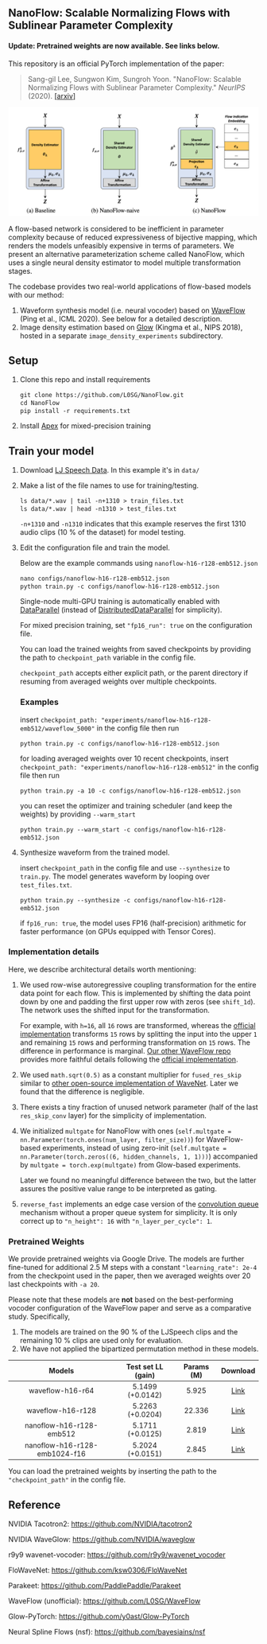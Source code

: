 ## NanoFlow: Scalable Normalizing Flows with Sublinear Parameter Complexity

#### Update: Pretrained weights are now available. See links below.

This repository is an official PyTorch implementation of the paper:
 
> Sang-gil Lee, Sungwon Kim, Sungroh Yoon. "NanoFlow: Scalable Normalizing Flows with Sublinear Parameter Complexity." _NeurIPS_ (2020).
>[[arxiv]](https://arxiv.org/abs/2006.06280)
>

![figure_1](pics/figure_1.png "figure_1")

A flow-based network is considered to be inefficient in parameter complexity because of reduced expressiveness of bijective mapping, which renders the models unfeasibly expensive in terms of parameters. We present an alternative parameterization scheme called NanoFlow, which uses a single neural density estimator to model multiple transformation stages.

The codebase provides two real-world applications of flow-based models with our method:

1. Waveform synthesis model (i.e. neural vocoder) based on [WaveFlow] (Ping et al., ICML 2020). See below for a detailed description.
2. Image density estimation based on [Glow] (Kingma et al., NIPS 2018), hosted in a separate `image_density_experiments` subdirectory.



## Setup

1. Clone this repo and install requirements

   ```command
   git clone https://github.com/L0SG/NanoFlow.git
   cd NanoFlow
   pip install -r requirements.txt
   ```

2. Install [Apex] for mixed-precision training


## Train your model

1. Download [LJ Speech Data]. In this example it's in `data/`

2. Make a list of the file names to use for training/testing.

   ```command
   ls data/*.wav | tail -n+1310 > train_files.txt
   ls data/*.wav | head -n1310 > test_files.txt
   ```
    `-n+1310` and `-n1310` indicates that this example reserves the first 1310 audio clips (10 % of the dataset) for model testing.

3. Edit the configuration file and train the model.

    Below are the example commands using `nanoflow-h16-r128-emb512.json`

   ```command
   nano configs/nanoflow-h16-r128-emb512.json
   python train.py -c configs/nanoflow-h16-r128-emb512.json
   ```
   Single-node multi-GPU training is automatically enabled with [DataParallel] (instead of [DistributedDataParallel] for simplicity).

   For mixed precision training, set `"fp16_run": true` on the configuration file.

   You can load the trained weights from saved checkpoints by providing the path to `checkpoint_path` variable in the config file.

   `checkpoint_path` accepts either explicit path, or the parent directory if resuming from averaged weights over multiple checkpoints.

   ### Examples
   insert `checkpoint_path: "experiments/nanoflow-h16-r128-emb512/waveflow_5000"` in the config file then run
   ```command
   python train.py -c configs/nanoflow-h16-r128-emb512.json
   ```

   for loading averaged weights over 10 recent checkpoints, insert `checkpoint_path: "experiments/nanoflow-h16-r128-emb512"` in the config file then run
   ```command
   python train.py -a 10 -c configs/nanoflow-h16-r128-emb512.json
   ```

   you can reset the optimizer and training scheduler (and keep the weights) by providing `--warm_start`
   ```command
   python train.py --warm_start -c configs/nanoflow-h16-r128-emb512.json
   ```
   
4. Synthesize waveform from the trained model.

   insert `checkpoint_path` in the config file and use `--synthesize` to `train.py`. The model generates waveform by looping over `test_files.txt`.
   ```command
   python train.py --synthesize -c configs/nanoflow-h16-r128-emb512.json
   ```
   if `fp16_run: true`, the model uses FP16 (half-precision) arithmetic for faster performance (on GPUs equipped with Tensor Cores).


### Implementation details
Here, we describe architectural details worth mentioning:

1.  We used row-wise autoregressive coupling transformation for the entire data point for each flow. This is implemented by shifting the data point down by one and padding the first upper row with zeros (see `shift_1d`). The network uses the shifted input for the transformation.
    
    For example, with `h=16`, all `16` rows are transformed, whereas the [official implementation] transforms `15` rows by splitting the input into the upper `1` and remaining `15` rows and performing transformation on `15` rows. The difference in performance is marginal. [Our other WaveFlow repo] provides more faithful details following the [official implementation].  
    
2. We used `math.sqrt(0.5)` as a constant multiplier for `fused_res_skip` similar to [other open-source implementation of WaveNet]. Later we found that the difference is negligible.

3. There exists a tiny fraction of unused network parameter (half of the last `res_skip_conv` layer) for the simplicity of implementation. 

4. We initialized `multgate` for NanoFlow with ones (`self.multgate = nn.Parameter(torch.ones(num_layer, filter_size))`) for WaveFlow-based experiments, instead of using zero-init (`self.multgate = nn.Parameter(torch.zeros((6, hidden_channels, 1, 1)))`) accompanied by `multgate = torch.exp(multgate)` from Glow-based experiments.

    Later we found no meaningful difference between the two, but the latter assures the positive value range to be interpreted as gating.

5. `reverse_fast` implements an edge case version of the [convolution queue] mechanism without a proper queue system for simplicity. It is only correct up to `"n_height": 16` with `"n_layer_per_cycle": 1`.    


### Pretrained Weights

We provide pretrained weights via Google Drive. The models are further fine-tuned for additional 2.5 M steps with a constant `"learning_rate": 2e-4` from the checkpoint used in the paper, then we averaged weights over 20 last checkpoints with `-a 20`. 

Please note that these models are **not** based on the best-performing vocoder configuration of the WaveFlow paper and serve as a comparative study. Specifically,

1. The models are trained on the 90 % of the LJSpeech clips and the remaining 10 % clips are used only for evaluation.
2. We have not applied the bipartized permutation method in these models.


| Models        | Test set LL (gain)| Params (M) | Download |
|:-------------:|:-------------:|:-------------:|:-------------:|
| waveflow-h16-r64      | 5.1499 (+0.0142) | 5.925 |[Link](https://drive.google.com/file/d/1kECsaspuoqEOHiJ2b1ZKLKJJvKRm0nRV/view?usp=sharing) |
| waveflow-h16-r128       | 5.2263 (+0.0204) | 22.336 |[Link](https://drive.google.com/file/d/1ayQMwpdmv3SJYs_0qQNf79gsy1ymSwKP/view?usp=sharing) |
| nanoflow-h16-r128-emb512      | 5.1711 (+0.0125) | 2.819 |[Link](https://drive.google.com/file/d/1zyadD7RhsUN_YLH9uDGxWRFkJAj1NeL5/view?usp=sharing)      | 
| nanoflow-h16-r128-emb1024-f16      | 5.2024 (+0.0151) | 2.845 |[Link](https://drive.google.com/file/d/10ccVfmIxLkKlrzFxY6QVkyxnMAOgAf8y/view?usp=sharing)      | 

You can load the pretrained weights by inserting the path to the `"checkpoint_path"` in the config file.
   
## Reference
NVIDIA Tacotron2: https://github.com/NVIDIA/tacotron2

NVIDIA WaveGlow: https://github.com/NVIDIA/waveglow

r9y9 wavenet-vocoder: https://github.com/r9y9/wavenet_vocoder

FloWaveNet: https://github.com/ksw0306/FloWaveNet

Parakeet: https://github.com/PaddlePaddle/Parakeet

WaveFlow (unofficial): https://github.com/L0SG/WaveFlow

Glow-PyTorch: https://github.com/y0ast/Glow-PyTorch

Neural Spline Flows (nsf): https://github.com/bayesiains/nsf

[Tacotron2]: https://github.com/NVIDIA/tacotron2
[DataParallel]: https://pytorch.org/docs/stable/generated/torch.nn.DataParallel.html
[DistributedDataParallel]: https://pytorch.og/docs/stable/generated/torch.nn.parallel.DistributedDataParallel.html
[Glow]: https://arxiv.org/abs/1807.03039
[WaveFlow]: https://arxiv.org/abs/1912.01219
[LJ Speech Data]: https://keithito.com/LJ-Speech-Dataset
[Apex]: https://github.com/nvidia/apex
[official implementation]: https://github.com/PaddlePaddle/Parakeet
[Glow-PyTorch]: https://github.com/y0ast/Glow-PyTorch
["NanoFlow: Scalable Normalizing Flows with Sublinear Parameter Complexity"]: https://arxiv.org/abs/2006.06280
[here]: https://github.com/r9y9/wavenet_vocoder/issues/67
[Our other WaveFlow repo]: https://github.com/L0SG/WaveFlow
[other open-source implementation of WaveNet]: https://github.com/r9y9/wavenet_vocoder/issues/67
[convolution queue]: https://arxiv.org/abs/1611.09482